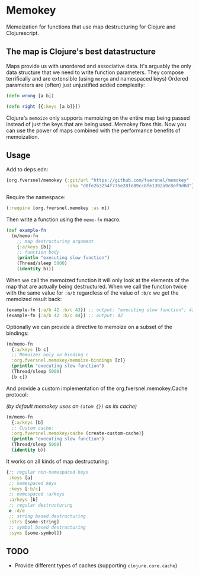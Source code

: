 # Memokey

Memoization for functions that use map destructuring for Clojure and Clojurescript.

## The map is Clojure's best datastructure

Maps provide us with unordered and associative data.
It's arguably the only data structure that we need to write
function parameters. They compose terrifically and are extensible (using `merge` and namespaced keys) Ordered parameters are (often) just unjustified added complexity:

```clojure
(defn wrong [a b])

(defn right [{:keys [a b]}])
```

Clojure's `memoize` only supports memoizing on the entire map being passed instead of just the keys that are being used.
Memokey fixes this. Now you can use the power of maps combined with the performance benefits of memoization.

## Usage

Add to deps.edn:

```clojure
{org.fversnel/memokey {:git/url "https://github.com/fversnel/memokey"
                       :sha "d0fe2b3254f775e28fe89cc8fe1392a9c8ef9d0d"}}
```

Require the namespace:

```clojure
(:require [org.fversnel.memokey :as m])
```

Then write a function using the `memo-fn` macro:

```clojure
(def example-fn
  (m/memo-fn
    ;; map destructuring argument
    {:a/keys [b]}
    ;; function body
    (println "executing slow function")
    (Thread/sleep 5000)
    (identity b)))
```

When we call the memoized function it will only look at the elements
of the map that are actually being destructured.
When we call the function twice with the same value
for `:a/b` regardless of the value of `:b/c` we get the memoized
result back:


```clojure
(example-fn {:a/b 42 :b/c 43}) ;; output: "executing slow function"; 42
(example-fn {:a/b 42 :b/c 44}) ;; output: 42

```

Optionally we can provide a directive to memoize on a subset of the bindings:


```clojure
(m/memo-fn
  {:a/keys [b c]
  ;; Memoizes only on binding c
  :org.fversnel.memokey/memoize-bindings [c]}
  (println "executing slow function")
  (Thread/sleep 5000)
  [b c])
```

And provide a custom implementation of the org.fversnel.memokey.Cache protocol:

*(by default memokey uses an `(atom {})` as its cache)*

```clojure
(m/memo-fn
  {:a/keys [b]
  ;; Custom cache:
  :org.fversnel.memokey/cache (create-custom-cache)}
  (println "executing slow function")
  (Thread/sleep 5000)
  (identity b))
```

It works on all kinds of map destructuring:

```clojure
{;; regular non-namespaced keys
 :keys [a]
 ;; namespaced keys
 :keys [:b/c]
 ;; namespaced :a/keys
 :a/keys [b]
 ;; regular destructuring
 e :d/e
 ;; string based destructuring
 :strs [some-string]
 ;; symbol based destructuring
 :syms [some-symbol]}
```

## TODO

- Provide different types of caches (supporting `clojure.core.cache`)